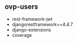 ovp-users
-------------
- rest-framework-jwt
- djangorestframework==4.4.7
- django-extensions
- coverage

